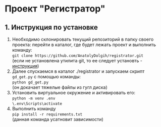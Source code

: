 # __Проект "Регистратор"__

## __1. Инструкция по установке__

1. Необходимо склонировать текущий репозиторий в папку своего проекта: перейти в каталог, где будет лежать проект и выполнить команду:  
   ```git clone https://github.com/AnatolyDolgih/registrator.git```  
   (если не установлена утилита git, то ее следует установть - [инструкция](https://git-scm.com/book/ru/v2/%D0%92%D0%B2%D0%B5%D0%B4%D0%B5%D0%BD%D0%B8%D0%B5-%D0%A3%D1%81%D1%82%D0%B0%D0%BD%D0%BE%D0%B2%D0%BA%D0%B0-Git))
2. Далее спускаемся в каталог ./registrator и запускаем скрипт `gd_get.py` с помощью команды:  
```python gd_get.py```  
(он докачает тяжелые файлы из гугл диска)
3. Установить виртуальное окружение и активировать его:  
```python -m venv .env```  
```\.env\Scripts\activate```  
4. Выполнить команду  
```pip install -r requirements.txt```  
(данная команда усатновит зависимости)
